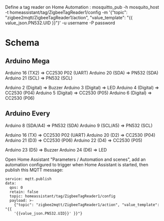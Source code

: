 Define a tag reader on Home Automation :
mosquitto_pub -h mosquito_host -t homeassistant/tag/ZigbeeTagReader1/config -m '{"topic": "zigbee2mqtt/ZigbeeTagReader1/action", "value_template": "{{ value_json.PN532.UID }}"}' -u username -P password



# Schema

## Arduino Mega

Arduino 16 (TX2) => CC2530 P02 (UART)
Arduino 20 (SDA) => PN532 (SDA)
Arduino 21 (SCL) => PN532 (SCL)

Arduino 2 (Digital) => Buzzer
Arduino 3 (Digital) => LED
Arduino 4 (Digital) => CC2530 (P04)
Arduino 5 (Digital) => CC2530 (P05)
Arduino 6 (Digital) => CC2530 (P06)


## Arduino Every

Arduino 8 (SDA/A4) => PN532 (SDA)
Arduino 9 (SCL/A5) => PN532 (SCL)

Arduino 16 (TX) => CC2530 P02 (UART)
Arduino 20 (D2) => CC2530 (P04)
Arduino 21 (D3) => CC2530 (P06)
Arduino 22 (D4) => CC2530 (P05)

Arduino 23 (D5) => Buzzer
Arduino 24 (D6) => LED


Open Home Assistant "Parameters / Automation and scenes", add an automation configured to trigger when Home Assistant is started, then publish this MQTT message:

```
service: mqtt.publish
data:
  qos: 0
  retain: false
  topic: homeassistant/tag/ZigbeeTagReader1/config
  payload: >-
    {"topic": "zigbee2mqtt/ZigbeeTagReader1/action", "value_template": "{{
    '{{value_json.PN532.UID}}' }}"}
```
